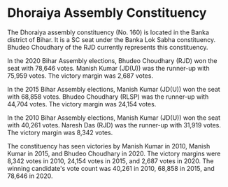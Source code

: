 # Dhoraiya Assembly Constituency

The Dhoraiya assembly constituency (No. 160) is located in the Banka district of Bihar. It is a SC seat under the Banka Lok Sabha constituency. Bhudeo Choudhary of the RJD currently represents this constituency.

In the 2020 Bihar Assembly elections, Bhudeo Choudhary (RJD) won the seat with 78,646 votes. Manish Kumar (JD(U)) was the runner-up with 75,959 votes. The victory margin was 2,687 votes.

In the 2015 Bihar Assembly elections, Manish Kumar (JD(U)) won the seat with 68,858 votes. Bhudeo Choudhary (RLSP) was the runner-up with 44,704 votes. The victory margin was 24,154 votes.

In the 2010 Bihar Assembly elections, Manish Kumar (JD(U)) won the seat with 40,261 votes. Naresh Das (RJD) was the runner-up with 31,919 votes. The victory margin was 8,342 votes.

The constituency has seen victories by Manish Kumar in 2010, Manish Kumar in 2015, and Bhudeo Choudhary in 2020. The victory margins were 8,342 votes in 2010, 24,154 votes in 2015, and 2,687 votes in 2020. The winning candidate's vote count was 40,261 in 2010, 68,858 in 2015, and 78,646 in 2020.
